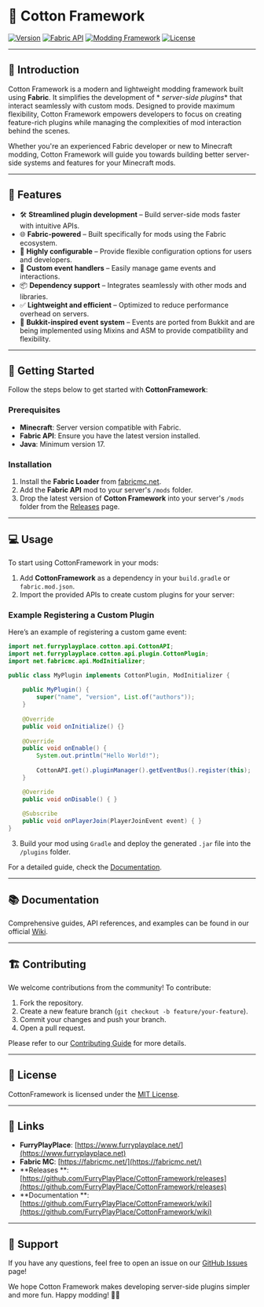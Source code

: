 # 🧵 Cotton Framework

[![Version](https://img.shields.io/badge/version-1.0.0-brightgreen)](https://github.com/FurryPlayPlace/CottonFramework)
[![Fabric API](https://img.shields.io/badge/Fabric-1.21.x-blue.svg)](https://fabricmc.net/)
[![Modding Framework](https://img.shields.io/badge/Framework-ServerSide-success)](https://github.com/FurryPlayPlace/CottonFramework)
[![License](https://img.shields.io/github/license/FurryPlayPlace/CottonFramework)](https://github.com/FurryPlayPlace/CottonFramework/blob/main/LICENSE)

---

## 🌟 Introduction

Cotton Framework is a modern and lightweight modding framework built using **Fabric**. It simplifies the development of *
*server-side plugins** that interact seamlessly with custom mods. Designed to provide maximum flexibility,
Cotton Framework empowers developers to focus on creating feature-rich plugins while managing the complexities of mod
interaction behind the scenes.

Whether you're an experienced Fabric developer or new to Minecraft modding, Cotton Framework will guide you towards
building better server-side systems and features for your Minecraft mods.

---

## 🚀 Features

- 🛠 **Streamlined plugin development** – Build server-side mods faster with intuitive APIs.
- 🌐 **Fabric-powered** – Built specifically for mods using the Fabric ecosystem.
- 📜 **Highly configurable** – Provide flexible configuration options for users and developers.
- 🔗 **Custom event handlers** – Easily manage game events and interactions.
- 📦 **Dependency support** – Integrates seamlessly with other mods and libraries.
- ✅ **Lightweight and efficient** – Optimized to reduce performance overhead on servers.
- 🔄 **Bukkit-inspired event system** – Events are ported from Bukkit and are being implemented using Mixins and ASM to provide compatibility and flexibility.

---

## 📖 Getting Started

Follow the steps below to get started with **CottonFramework**:

### Prerequisites

- **Minecraft**: Server version compatible with Fabric.
- **Fabric API**: Ensure you have the latest version installed.
- **Java**: Minimum version 17.

### Installation

1. Install the **Fabric Loader** from [fabricmc.net](https://fabricmc.net/).
2. Add the **Fabric API** mod to your server's `/mods` folder.
3. Drop the latest version of **Cotton Framework** into your server's `/mods` folder from
   the [Releases](https://github.com/FurryPlayPlace/CottonFramework/releases) page.

---

## 💻 Usage

To start using CottonFramework in your mods:

1. Add **CottonFramework** as a dependency in your `build.gradle` or `fabric.mod.json`.
2. Import the provided APIs to create custom plugins for your server:

### Example Registering a Custom Plugin

Here’s an example of registering a custom game event:

```java
import net.furryplayplace.cotton.api.CottonAPI;
import net.furryplayplace.cotton.api.plugin.CottonPlugin;
import net.fabricmc.api.ModInitializer;

public class MyPlugin implements CottonPlugin, ModInitializer {
    
    public MyPlugin() {
        super("name", "version", List.of("authors"));
    }
    
    @Override
    public void onInitialize() {}
    
    @Override
    public void onEnable() {
        System.out.println("Hello World!");
        
        CottonAPI.get().pluginManager().getEventBus().register(this);
    }

    @Override
    public void onDisable() { }
    
    @Subscribe
    public void onPlayerJoin(PlayerJoinEvent event) { }
}
```

3. Build your mod using `Gradle` and deploy the generated `.jar` file into the `/plugins` folder.

For a detailed guide, check the [Documentation](https://github.com/FurryPlayPlace/CottonFramework/wiki).

---

## 📚 Documentation

Comprehensive guides, API references, and examples can be found in our
official [Wiki](https://github.com/FurryPlayPlace/CottonFramework/wiki).

---

## 🏗 Contributing

We welcome contributions from the community! To contribute:

1. Fork the repository.
2. Create a new feature branch (`git checkout -b feature/your-feature`).
3. Commit your changes and push your branch.
4. Open a pull request.

Please refer to our [Contributing Guide](https://github.com/FurryPlayPlace/CottonFramework/blob/main/CONTRIBUTING.md) for more
details.

---

## 📃 License

CottonFramework is licensed under the [MIT License](https://github.com/FurryPlayPlace/CottonFramework/blob/main/LICENSE).

---

## 🔗 Links
- **FurryPlayPlace**: [https://www.furryplayplace.net/](https://www.furryplayplace.net)
- **Fabric MC**: [https://fabricmc.net/](https://fabricmc.net/)
- **Releases
  **: [https://github.com/FurryPlayPlace/CottonFramework/releases](https://github.com/FurryPlayPlace/CottonFramework/releases)
- **Documentation
  **: [https://github.com/FurryPlayPlace/CottonFramework/wiki](https://github.com/FurryPlayPlace/CottonFramework/wiki)

---

## 🤝 Support

If you have any questions, feel free to open an issue on
our [GitHub Issues](https://github.com/FurryPlayPlace/CottonFramework/issues) page!

We hope Cotton Framework makes developing server-side plugins simpler and more fun. Happy modding! 🎉😍